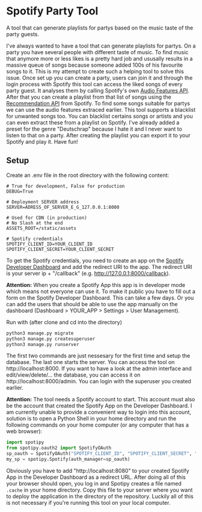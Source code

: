 # Spotify Party Tool
A tool that can generate playlists for partys based on the music taste of the party guests.

I've always wanted to have a tool that can generate playlists for partys. On a party you have several people with different taste of music. To find music that anymore more or less likes is a pretty hard job and ususally results in a massive queue of songs because someone added 100s of his favourite songs to it. This is my attempt to create such a helping tool to solve this issue. Once set up you can create a party, users can join it and through the login process with Spotify this tool can access the liked songs of every party guest. It analyses them by calling Spotify's own [Audio Features API](https://developer.spotify.com/documentation/web-api/reference/get-audio-features). After that you can create a playlist from that list of songs using the [Recommendation API](https://developer.spotify.com/documentation/web-api/reference/get-recommendations) from Spotify. To find some songs suitable for partys we can use the audio features extraced earlier. This tool supports a blacklist for unwanted songs too. You can blacklist certains songs or artists and you can even extract these from a playlist on Spotify. I've already added a preset for the genre "Deutschrap" because I hate it and I never want to listen to that on a party. After creating the playlist you can export it to your Spotify and play it. Have fun!

## Setup
Create an .env file in the root directory with the following content:
```
# True for development, False for production
DEBUG=True

# Deployment SERVER address
SERVER=ADRESS_OF_SERVER_E_G_127.0.0.1:8000

# Used for CDN (in production)
# No Slash at the end
ASSETS_ROOT=/static/assets

# Spotify credentials
SPOTIFY_CLIENT_ID=YOUR_CLIENT_ID
SPOTIFY_CLIENT_SECRET=YOUR_CLIENT_SECRET
```
To get the Spotify credentials, you need to create an app on the [Spotify Developer Dashboard](https://developer.spotify.com/dashboard) and add the redirect URI to the app. The redirect URI is your server ip + "/callback" (e.g. http://127.0.0.1:8000/callback).

**Attention:** When you create a Spotify App this app is in developer mode which means not everyone can use it. To make it public you have to fill out a form on the Spotify Developer Dashboard. This can take a few days. Or you can add the users that should be able to use the app manually on the dashboard (Dashboard > YOUR_APP > Settings > User Management).

Run with (after clone and cd into the directory)
```bash
python3 manage.py migrate
python3 manage.py createsuperuser
python3 manage.py runserver
```
The first two commands are just nessesary for the first time and setup the database. The last one starts the server. You can access the tool on http://localhost:8000. If you want to have a look at the admin interface and edit/view/delete/... the database, you can access it on http://localhost:8000/admin. You can login with the superuser you created earlier.

**Attention:** The tool needs a Spotify account to start. This account must also be the account that created the Spotify App on the Developer Dashboard. I am currently unable to provide a convenient way to login into this account, solution is to open a Python Shell in your home directory and run the following commands on your home computer (or any computer that has a web browser):
```python
import spotipy
from spotipy.oauth2 import SpotifyOAuth
sp_oauth = SpotifyOAuth("SPOTIFY_CLIENT_ID", "SPOTIFY_CLIENT_SECRET", "http://localhost:8080", scope="user-library-read,playlist-modify-public")
my_sp = spotipy.Spotify(auth_manager=sp_oauth)
```
Obviously you have to add "http://localhost:8080" to your created Spotify App in the Developer Dashboard as a redirect URL. After doing all of this your browser should open, you log in and Spotipy creates a file named `.cache` in your home directory. Copy this file to your server where you want to deploy the application in the directory of the repository. Luckily all of this is not necessary if you're running this tool on your local computer.
